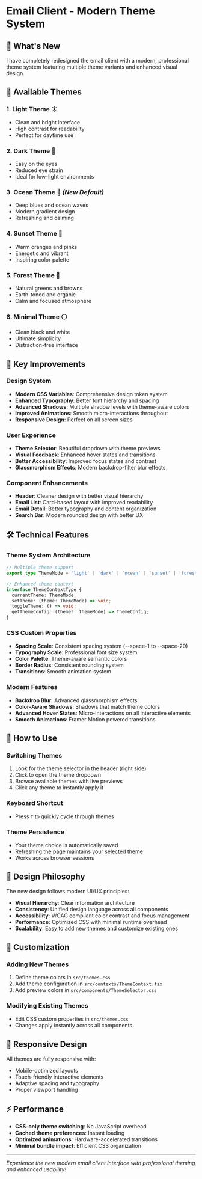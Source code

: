 # Email Client - Modern Theme System

## 🎨 What's New

I have completely redesigned the email client with a modern, professional theme system featuring multiple theme variants and enhanced visual design.

## 🌈 Available Themes

### 1. **Light Theme** ☀️
- Clean and bright interface
- High contrast for readability
- Perfect for daytime use

### 2. **Dark Theme** 🌙
- Easy on the eyes
- Reduced eye strain
- Ideal for low-light environments

### 3. **Ocean Theme** 🌊 *(New Default)*
- Deep blues and ocean waves
- Modern gradient design
- Refreshing and calming

### 4. **Sunset Theme** 🌅
- Warm oranges and pinks
- Energetic and vibrant
- Inspiring color palette

### 5. **Forest Theme** 🌲
- Natural greens and browns
- Earth-toned and organic
- Calm and focused atmosphere

### 6. **Minimal Theme** ⚪
- Clean black and white
- Ultimate simplicity
- Distraction-free interface

## 🚀 Key Improvements

### Design System
- **Modern CSS Variables**: Comprehensive design token system
- **Enhanced Typography**: Better font hierarchy and spacing
- **Advanced Shadows**: Multiple shadow levels with theme-aware colors
- **Improved Animations**: Smooth micro-interactions throughout
- **Responsive Design**: Perfect on all screen sizes

### User Experience
- **Theme Selector**: Beautiful dropdown with theme previews
- **Visual Feedback**: Enhanced hover states and transitions
- **Better Accessibility**: Improved focus states and contrast
- **Glassmorphism Effects**: Modern backdrop-filter blur effects

### Component Enhancements
- **Header**: Cleaner design with better visual hierarchy
- **Email List**: Card-based layout with improved readability
- **Email Detail**: Better typography and content organization
- **Search Bar**: Modern rounded design with better UX

## 🛠️ Technical Features

### Theme System Architecture
```typescript
// Multiple theme support
export type ThemeMode = 'light' | 'dark' | 'ocean' | 'sunset' | 'forest' | 'minimal';

// Enhanced theme context
interface ThemeContextType {
  currentTheme: ThemeMode;
  setTheme: (theme: ThemeMode) => void;
  toggleTheme: () => void;
  getThemeConfig: (theme?: ThemeMode) => ThemeConfig;
}
```

### CSS Custom Properties
- **Spacing Scale**: Consistent spacing system (--space-1 to --space-20)
- **Typography Scale**: Professional font size system
- **Color Palette**: Theme-aware semantic colors
- **Border Radius**: Consistent rounding system
- **Transitions**: Smooth animation system

### Modern Features
- **Backdrop Blur**: Advanced glassmorphism effects
- **Color-Aware Shadows**: Shadows that match theme colors
- **Advanced Hover States**: Micro-interactions on all interactive elements
- **Smooth Animations**: Framer Motion powered transitions

## 🎯 How to Use

### Switching Themes
1. Look for the theme selector in the header (right side)
2. Click to open the theme dropdown
3. Browse available themes with live previews
4. Click any theme to instantly apply it

### Keyboard Shortcut
- Press `T` to quickly cycle through themes

### Theme Persistence
- Your theme choice is automatically saved
- Refreshing the page maintains your selected theme
- Works across browser sessions

## 🎨 Design Philosophy

The new design follows modern UI/UX principles:

- **Visual Hierarchy**: Clear information architecture
- **Consistency**: Unified design language across all components
- **Accessibility**: WCAG compliant color contrast and focus management
- **Performance**: Optimized CSS with minimal runtime overhead
- **Scalability**: Easy to add new themes and customize existing ones

## 🔧 Customization

### Adding New Themes
1. Define theme colors in `src/themes.css`
2. Add theme configuration in `src/contexts/ThemeContext.tsx`
3. Add preview colors in `src/components/ThemeSelector.css`

### Modifying Existing Themes
- Edit CSS custom properties in `src/themes.css`
- Changes apply instantly across all components

## 📱 Responsive Design

All themes are fully responsive with:
- Mobile-optimized layouts
- Touch-friendly interactive elements
- Adaptive spacing and typography
- Proper viewport handling

## ⚡ Performance

- **CSS-only theme switching**: No JavaScript overhead
- **Cached theme preferences**: Instant loading
- **Optimized animations**: Hardware-accelerated transitions
- **Minimal bundle impact**: Efficient CSS organization

---

*Experience the new modern email client interface with professional theming and enhanced usability!*
